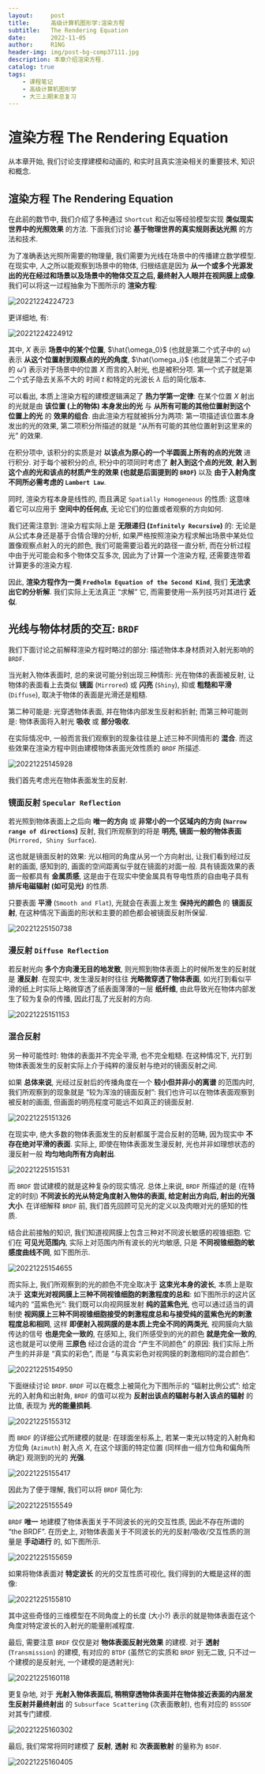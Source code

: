 ```yaml
---
layout:     post
title:      高级计算机图形学:渲染方程
subtitle:   The Rendering Equation
date:       2022-11-05
author:     R1NG
header-img: img/post-bg-comp37111.jpg
description: 本章介绍渲染方程.
catalog: true
tags:
    - 课程笔记
    - 高级计算机图形学
    - 大三上期末总复习
---
```


# 渲染方程 The Rendering Equation

从本章开始, 我们讨论支撑建模和动画的, 和实时且真实渲染相关的重要技术, 知识和概念. 

## 渲染方程 The Rendering Equation

在此前的数节中, 我们介绍了多种通过 `Shortcut` 和近似等经验模型实现 **类似现实世界中的光照效果** 的方法. 下面我们讨论 **基于物理世界的真实规则表达光照** 的方法和技术. 

为了准确表达光照所需要的物理量, 我们需要为光线在场景中的传播建立数学模型. 在现实中, 人之所以能观察到场景中的物体, 归根结底是因为 **从一个或多个光源发出的光在经过和场景以及场景中的物体交互之后, 最终射入人眼并在视网膜上成像**. 我们可以将这一过程抽象为下图所示的 **渲染方程**:

![20221224224723](https://cdn.jsdelivr.net/gh/KirisameR/KirisameR.github.io/img/blogpost_images/20221224224723.png)

更详细地, 有:

![20221224224912](https://cdn.jsdelivr.net/gh/KirisameR/KirisameR.github.io/img/blogpost_images/20221224224912.png)

其中, $X$ 表示 **场景中的某个位置**, $\hat{\omega_0}$ (也就是第二个式子中的 $\omega$) 表示 **从这个位置射到观察点的光的角度**, $\hat{\omega_i}$ (也就是第二个式子中的 $\omega'$) 表示对于场景中的位置 $X$ 而言的入射光, 也是被积分项. 第一个式子就是第二个式子隐去关系不大的 时间 $t$ 和特定的光波长 $\lambda$ 后的简化版本. 

可以看出, 本质上渲染方程的建模逻辑满足了 **热力学第一定律**: 在某个位置 $X$ 射出的光就是由 **该位置 (上的物体) 本身发出的光** 与 **从所有可能的其他位置射到这个位置上的光** 的 **效果的组合**. 由此渲染方程就被拆分为两项: 第一项描述该位置本身发出的光的效果, 第二项积分所描述的就是 “从所有可能的其他位置射到这里来的光” 的效果. 

在积分项中, 该积分的实质是对 **以该点为原心的一个半圆面上所有的点的光效** 进行积分. 对于每个被积分的点, 积分中的项同时考虑了 **射入到这个点的光效**, **射入到这个点的光和该点的材质产生的效果 (也就是后面提到的 `BRDF`)** 以及 **由于入射角度不同所必需考虑的 `Lambert Law`**.

同时, 渲染方程本身是线性的, 而且满足 `Spatially Homogeneous` 的性质: 这意味着它可以应用于 **空间中的任何点**, 无论它们的位置或者观察的方向如何.

我们还需注意到: 渲染方程实际上是 **无限递归 (`Infinitely Recursive`)** 的: 无论是从公式本身还是基于合情合理的分析, 如果严格按照渲染方程求解出场景中某处位置像观察点射入的光的颜色, 我们可能需要沿着光的路径一直分析, 而在分析过程中由于光可能会和多个物体交互多次, 因此为了计算一个渲染方程, 还需要连带着计算更多的渲染方程.

因此, **渲染方程作为一类 `Fredholm Equation of the Second Kind`**, 我们 **无法求出它的分析解**. 我们实际上无法真正 “求解” 它, 而需要使用一系列技巧对其进行 **近似**. 

## 光线与物体材质的交互: `BRDF`

我们下面讨论之前解释渲染方程时略过的部分: 描述物体本身材质对入射光影响的 `BRDF`.

当光射入物体表面时, 总的来说可能分别出现三种情形: 光在物体的表面被反射, 让物体的表面看上去类似 **镜面** (`Mirrored`) 或 **闪亮** (`Shiny`), 抑或 **粗糙和平滑** (`Diffuse`), 取决于物体的表面是光滑还是粗糙.

第二种可能是: 光穿透物体表面, 并在物体内部发生反射和折射; 而第三种可能则是: 物体表面将入射光 **吸收** 或 **部分吸收**. 

在实际情况中, 一般而言我们观察到的现象往往是上述三种不同情形的 **混合**. 而这些效果在渲染方程中则由建模物体表面光效性质的 `BRDF` 所描述.

![20221225145928](https://cdn.jsdelivr.net/gh/KirisameR/KirisameR.github.io/img/blogpost_images/20221225145928.png)

我们首先考虑光在物体表面发生的反射. 

### 镜面反射 `Specular Reflection`

若光照到物体表面上之后向 **唯一的方向** 或 **非常小的一个区域内的方向 (`Narrow range of directions`)** 反射, 我们所观察到的将是 **明亮, 镜面一般的物体表面** (`Mirrored, Shiny Surface`).

这也就是镜面反射的效果: 光以相同的角度从另一个方向射出, 让我们看到经过反射的画面, 感知到的, 画面的空间距离似乎就在镜面的对面一般. 具有镜面效果的表面一般都具有 **金属质感**, 这是由于在现实中使金属具有导电性质的自由电子具有 **排斥电磁辐射 (如可见光)** 的性质. 

只要表面 **平滑** (`Smooth and Flat`), 光就会在表面上发生 **保持光的颜色** 的 **镜面反射**, 在这种情况下画面的形状和主要的颜色都会被镜面反射所保留.

![20221225150738](https://cdn.jsdelivr.net/gh/KirisameR/KirisameR.github.io/img/blogpost_images/20221225150738.png)

### 漫反射 `Diffuse Reflection`

若反射光向 **多个方向漫无目的地发散**, 则光照到物体表面上的时候所发生的反射就是 **漫反射**. 在现实中, 发生漫反射时往往 **光略微穿透了物体表面**, 如光打到看似平滑的纸上时实际上略微穿透了纸表面薄薄的一层 **纸纤维**, 由此导致光在物体内部发生了较为复杂的传播, 因此打乱了光反射的方向.

![20221225151153](https://cdn.jsdelivr.net/gh/KirisameR/KirisameR.github.io/img/blogpost_images/20221225151153.png)

### 混合反射

另一种可能性时: 物体的表面并不完全平滑, 也不完全粗糙. 在这种情况下, 光打到物体表面发生的反射实际上介于纯粹的漫反射与绝对的镜面反射之间. 

如果 **总体来说**, 光经过反射后的传播角度在一个 **较小但并非小的离谱** 的范围内时, 我们所观察到的现象就是 “较为浑浊的镜面反射”: 我们也许可以在物体表面观察到被反射的画面, 但画面的明亮程度可能远不如真正的镜面反射. 

![20221225151326](https://cdn.jsdelivr.net/gh/KirisameR/KirisameR.github.io/img/blogpost_images/20221225151326.png)

在现实中, 绝大多数的物体表面发生的反射都属于混合反射的范畴, 因为现实中 **不存在绝对平滑的表面**. 实际上, 即使在物体表面发生漫反射, 光也并非如理想状态的漫反射一般 **均匀地向所有方向射出**.

![20221225151531](https://cdn.jsdelivr.net/gh/KirisameR/KirisameR.github.io/img/blogpost_images/20221225151531.png)

而 `BRDF` 尝试建模的就是这种复杂的现实情况. 总体上来说, `BRDF` 所描述的是 (在特定的时刻) **不同波长的光从特定角度射入物体的表面, 给定射出方向后, 射出的光强大小**. 在详细解释 `BRDF` 前, 我们首先回顾可见光的定义以及肉眼对光的感知的性质. 

结合此前接触的知识, 我们知道视网膜上包含三种对不同波长敏感的视锥细胞. 它们在 **可见光范围内**, 实际上对范围内所有波长的光均敏感, 只是 **不同视锥细胞的敏感度曲线不同**, 如下图所示. 

![20221225154655](https://cdn.jsdelivr.net/gh/KirisameR/KirisameR.github.io/img/blogpost_images/20221225154655.png)

而实际上, 我们所观察到的光的颜色不完全取决于 **这束光本身的波长**, 本质上是取决于 **这束光对视网膜上三种不同视锥细胞的刺激程度的总和**: 如下图所示的这片区域内的 “蓝紫色光”: 我们既可以向视网膜发射 **纯的蓝紫色光**, 也可以通过适当的调制使 **视网膜上三种不同视锥细胞接受的刺激程度总和与接受纯的蓝紫色光的刺激程度总和相同**, 这样 **即便射入视网膜的是本质上完全不同的两类光**, 视网膜向大脑传达的信号 **也是完全一致的**, 在感知上, 我们所感受到的光的颜色 **就是完全一致的**, 这也就是可以使用 **三原色** 经过合适的混合 “产生不同颜色” 的原因: 我们实际上所产生的并非是 “真实的彩色”, 而是 “与真实彩色对视网膜的刺激相同的混合颜色”.

![20221225154950](https://cdn.jsdelivr.net/gh/KirisameR/KirisameR.github.io/img/blogpost_images/20221225154950.png)

下面继续讨论 `BRDF`. `BRDF` 可以在概念上被简化为下图所示的 “辐射比例公式”: 给定光的入射角和出射角, `BRDF` 的值可以视为 **反射出该点的辐射与射入该点的辐射** 的比值, 表现为 **光的能量损耗**. 

![20221225155312](https://cdn.jsdelivr.net/gh/KirisameR/KirisameR.github.io/img/blogpost_images/20221225155312.png)

而 `BRDF` 的详细公式所建模的就是: 在球面坐标系上, 若某一束光以特定的入射角和方位角 (`Azimuth`) 射入点 $X$, 在这个球面的特定位置 (同样由一组方位角和偏角所确定) 观测到的光的 **光强**.

![20221225155417](https://cdn.jsdelivr.net/gh/KirisameR/KirisameR.github.io/img/blogpost_images/20221225155417.png)

因此为了便于理解, 我们可以将 `BRDF` 简化为:

![20221225155549](https://cdn.jsdelivr.net/gh/KirisameR/KirisameR.github.io/img/blogpost_images/20221225155549.png)

`BRDF` **唯一** 地建模了物体表面关于不同波长的光的交互性质, 因此不存在所谓的 “the BRDF”. 在历史上, 对物体表面关于不同波长的光的反射/吸收/交互性质的测量是 **手动进行** 的, 如下图所示. 

![20221225155659](https://cdn.jsdelivr.net/gh/KirisameR/KirisameR.github.io/img/blogpost_images/20221225155659.png)

如果将物体表面对 **特定波长** 的光的交互性质可视化, 我们得到的大概是这样的图像: 

![20221225155810](https://cdn.jsdelivr.net/gh/KirisameR/KirisameR.github.io/img/blogpost_images/20221225155810.png)

其中这些奇怪的三维模型在不同角度上的长度 (大小?) 表示的就是物体表面在这个角度对特定波长的入射光的能量削减程度. 

最后, 需要注意 `BRDF` 仅仅是对 **物体表面反射光效果** 的建模. 对于 **透射** (`Transmission`) 的建模, 有对应的 `BTDF` (虽然它的实质和 `BRDF` 别无二致, 只不过一个建模的是反射光, 一个建模的是透射光):

![20221225160118](https://cdn.jsdelivr.net/gh/KirisameR/KirisameR.github.io/img/blogpost_images/20221225160118.png)

更复杂地, 对于 **光射入物体表面后, 稍稍穿透物体表面并在物体接近表面的内层发生反射并最终射出** 的 `Subsurface Scattering` (次表面散射), 也有对应的 `BSSSDF` 对其专门建模. 

![20221225160302](https://cdn.jsdelivr.net/gh/KirisameR/KirisameR.github.io/img/blogpost_images/20221225160302.png)

最后, 我们常常将同时建模了 **反射**, **透射** 和 **次表面散射** 的量称为 `BSDF`.

![20221225160405](https://cdn.jsdelivr.net/gh/KirisameR/KirisameR.github.io/img/blogpost_images/20221225160405.png)